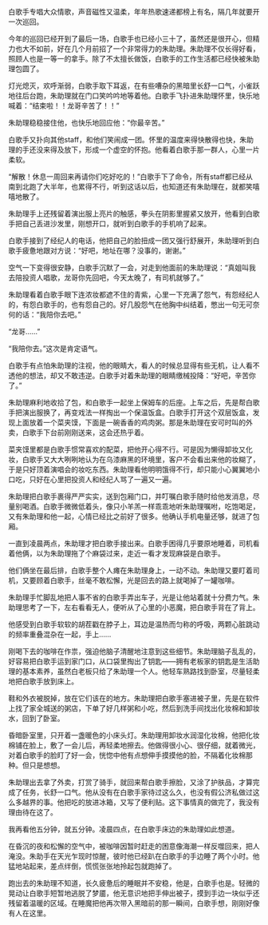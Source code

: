 

白歌手专唱大众情歌，声音磁性又温柔，年年热歌速递都榜上有名，隔几年就要开一次巡回。

今年的巡回已经开到了最后一场，白歌手也已经小三十了，虽然还是很开心，但精力也大不如前，好在几个月前招了一个非常得力的朱助理。朱助理不仅长得好看，照顾人也是一等一的拿手。除了不太擅长做饭，白歌手的工作生活都已经快被朱助理包圆了。

灯光熄灭，欢呼渐弱，白歌手取下耳返，在有些嘈杂的黑暗里长舒一口气，小雀跃地往后台跑，朱助理就在门口笑吟吟地等着他。白歌手飞扑进朱助理怀里，快乐地喊着：“结束啦！！龙哥辛苦了！！”

朱助理稳稳接住他，也快乐地回应他：“你最辛苦。”

白歌手又扑向其他staff，和他们笑闹成一团。怀里的温度来得快散得也快，朱助理的手还没来得及放下，形成一个虚空的怀抱。他看着白歌手那一群人，心里一片柔软。

“解散！休息一周回来再请你们吃好吃的！”白歌手下了命令，所有staff都已经从南到北跑了大半年，也累得不行，听到这话以后，也知道还有朱助理在，就都笑嘻嘻地散了。

朱助理手上还残留着演出服上亮片的触感，拳头在阴影里握紧又放开，他看到白歌手把自己丢进沙发里，刚想开口，就听到白歌手的手机响了起来。

白歌手接到了经纪人的电话，他把自己的脸扭成一团又强行舒展开，朱助理听到白歌手疲惫地跟对方说：“好吧，地址在哪？没事的，谢谢。”

空气一下变得很安静，白歌手沉默了一会，对走到他面前的朱助理说：“真姐叫我去陪投资人唱歌，龙哥你先回吧，今天太晚了，有司机就够了。”

朱助理看着白歌手眼下连浓妆都遮不住的青紫，心里一下充满了怨气，有怨经纪人的，有怨白歌手的，也有怨自己的。好几股怨气在他胸中纠结着，憋出一句无可奈何的话：“我陪你去吧。”

“龙哥……”

“我陪你去。”这次是肯定语气。

白歌手有点怕朱助理的注视，他的眼睛大，看人的时候总显得有些无机，让人看不透他的想法，却又不敢违逆。白歌手对着朱助理的眼睛缴械投降：“好吧，辛苦你了。”

朱助理麻利地收拾了包，和白歌手一起坐上保姆车的后座。上车之后，先是帮白歌手把演出服换了，再变戏法一样掏出一个保温饭盒。白歌手打开这个双层饭盒，发现上面放着一个菜夹馍，下面是一碗香香的鸡肉粥。那是朱助理在安可时叫的外卖，白歌手下台前刚刚送来，这会还热乎着。

菜夹馍里都是白歌手惯常喜欢的配菜，把他开心得不行。可是因为懒得卸妆又化妆，白歌手又大大咧咧地认为在乌漆麻黑的环境里，客户不会看出来他的妆糊了，于是只好顶着演唱会的妆吃东西。朱助理看他明明饿得不行，却只能小心翼翼地小口吃，只好在心里把投资人和经纪人骂了一遍又一遍。

朱助理把白歌手裹得严严实实，送到包厢门口，并叮嘱白歌手随时给他发消息，尽量别喝酒。白歌手微微低着头，像只小羊羔一样乖乖地听朱助理嘱咐，吃饱喝足，又有朱助理和他一起，心情已经比之前好了很多。他确认手机电量还够，就进了包厢。

一直到凌晨两点，朱助理才把白歌手接出来。白歌手困得几乎要原地睡着，司机看着他俩，以为朱助理拖了个麻袋过来，走近一看才发现麻袋是白歌手。

他们俩坐在最后排，白歌手整个人瘫在朱助理身上，一动不动。朱助理又要盯着司机，又要顾着白歌手，丝毫不敢松懈，光是回去的路上就喝掉了一罐咖啡。

朱助理手忙脚乱地把人事不省的白歌手弄出车子，光是让他站着就十分费力气。朱助理思考了一下，左右看看无人，便听从了心里的小恶魔，把白歌手背在了背上。

他感受到白歌手软软的胡茬戳在脖子上，耳边是温热而匀称的呼吸，两颗心脏跳动的频率重叠混杂在一起，手上……

刚喝下去的咖啡在作祟，强迫他脑子清醒地注意到这些细节。朱助理脑子乱乱的，好容易把白歌手运到家门口，从口袋里掏出了钥匙——拥有老板家的钥匙是生活助理的基本素养，虽然白老板只给了朱助理一个人。他轻车熟路找到卧室，尽量轻柔地把白歌手放到床上。

鞋和外衣被脱掉，放在它们该在的地方。朱助理把白歌手塞进被子里，先是在软件上找了家全城送的粥店，下单了好几样粥和小吃，然后到洗手间找出化妆棉和卸妆水，回到了卧室。

昏暗卧室里，只开着一盏暖色的小床头灯。朱助理用卸妆水润湿化妆棉，他把化妆棉铺在脸上，敷了一会儿后，再轻柔地擦去。他做得很小心、很仔细，就着微光，对着白歌手的脸盯了好一会，恍惚中他有点想伸手摸摸他的脸，不隔着化妆棉那种。但只是想想。

朱助理出去拿了外卖，打赏了骑手，就回来帮白歌手擦脸，又涂了护肤品，才算完成了任务，长舒一口气。他从没有在白歌手家待过这么久，也没有假公济私做过这么多越界的事。他把吃的放进冰箱，又写了便利贴。这下事情真的做完了，我没有理由待在这了。

我再看他五分钟，就五分钟。凌晨四点，在白歌手床边的朱助理如此想道。

在昏沉的夜和松懈的空气中，被咖啡因暂时赶走的困意像海潮一样反噬回来，把人淹没。朱助手在天光乍现时惊醒，彼时他已经趴在白歌手的手边睡了两个小时。他猛地站起来，差点绊倒，慌慌张张地拎起包就跑掉了。

跑出去的朱助理不知道，长久疲惫后的睡眠并不安稳，他是，白歌手也是。轻微的晃动让白歌手短暂地逃脱了梦靥，他无意识地把手伸出被子，摸到手边一块似乎还残留着温暖的区域。在睡魔把他再次带入黑暗前的那一瞬间，白歌手想，刚刚好像有人在这里。



